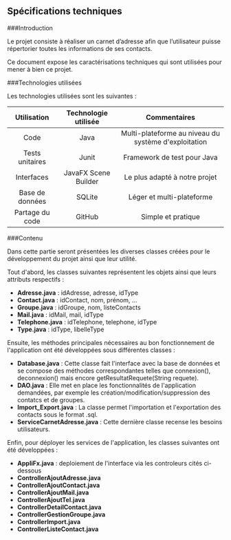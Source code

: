 ## Spécifications techniques

###Introduction

Le projet consiste à réaliser un carnet d’adresse afin que l’utilisateur puisse répertorier toutes les informations de ses contacts.  

Ce document expose les caractérisations techniques qui sont utilisées pour mener à bien ce projet.

###Technologies utilisées
 
Les technologies utilisées sont les suivantes :  

| Utilisation        | Technologie utilisée | Commentaires|
| :-------------:    |:-------------:       |:-------------: |
| Code               | Java                 |Multi-plateforme au niveau du système d'exploitation|
| Tests unitaires    | Junit                |Framework de test pour Java |
| Interfaces         | JavaFX Scene Builder |Le plus adapté à notre projet|
| Base de données    | SQLite               |Léger et multi-plateforme |
| Partage du code    | GitHub               |Simple et pratique|


###Contenu

Dans cette partie seront présentées les diverses classes créées pour le développement du projet ainsi que leur utilité.

Tout d'abord, les classes suivantes représentent les objets ainsi que leurs attributs respectifs :
+ **Adresse.java** : idAdresse, adresse, idType
+ **Contact.java** : idContact, nom, prénom, ...
+ **Groupe.java** : idGroupe, nom, listeContacts
+ **Mail.java** : idMail, mail, idType
+ **Telephone.java** : idTelephone, telephone, idType
+ **Type.java** : idType, libelleType

Ensuite, les méthodes principales nécessaires au bon fonctionnement de l'application ont été développées sous différentes classes :
+ **Database.java** : Cette classe fait l'interface avec la base de données et se compose des méthodes correspondantes telles que connexion(), deconnexion() mais encore getResultatRequete(String requete).
+ **DAO.java** : Elle met en place les fonctionnalités de l'application demandées, par exemple les création/modification/suppression des contatcs et de groupes.
+ **Import_Export.java** : La classe permet l'importation et l'exportation des contacts sous le format .sql.
+ **ServiceCarnetAdresse.java** : Cette dernière classe recense les besoins utilisateurs.

Enfin, pour déployer les services de l'application, les classes suivantes ont été développées :
+ **AppliFx.java** : deploiement de l'interface via les controleurs cités ci-dessous
+ **ControllerAjoutAdresse.java**
+ **ControllerAjoutContact.java**
+ **ControllerAjoutMail.java**
+ **ControllerAjoutTel.java**
+ **ControllerDetailContact.java**
+ **ControllerGestionGroupe.java**
+ **ControllerImport.java** 
+ **ControllerListeContact.java**
